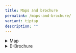 ```yaml
---
title: Maps and brochure
permalink: /maps-and-brochure/
variant: tiptap
description: ""
---
```

<div data-type="detailGroup" class="isomer-accordion isomer-accordion-white">
<details class="isomer-details">
<summary>Map</summary>
<div data-type="detailsContent" class="isomer-details-content">
<p></p>
<div class="isomer-image-wrapper">
<img style="width: 100%" height="auto" width="100%" alt="Ubin map" src="/images/ubin_map.jpg">
</div>
</div>
</details>
<details class="isomer-details">
<summary>E-Brochure</summary>
<div data-type="detailsContent" class="isomer-details-content">
<p><a href="/files/NPARKS_Pulau_Ubin_Brochure_resize__2_.pdf" rel="noopener nofollow" target="_blank">file</a>
</p>
</div>
</details>
</div>
<p></p>